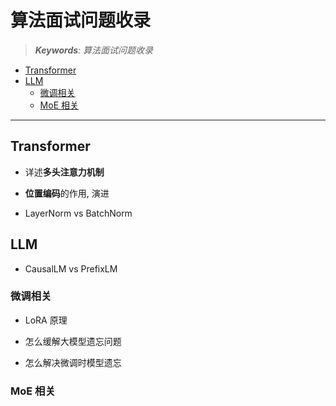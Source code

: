算法面试问题收录
===
<!--START_SECTION:badge-->
<!--END_SECTION:badge-->
<!--info
date: 2025-09-04 16:00:22
top: false
draft: false
hidden: true
level: 0
tag: []
-->

<!--START_SECTION:keywords-->
> ***Keywords**: 算法面试问题收录*
<!--END_SECTION:keywords-->

<!--START_SECTION:paper_title-->
<!--END_SECTION:paper_title-->

<!--START_SECTION:toc-->
- [Transformer](#transformer)
- [LLM](#llm)
    - [微调相关](#微调相关)
    - [MoE 相关](#moe-相关)
<!--END_SECTION:toc-->

---

<!--START_SECTION:keyword-->
## Transformer
<!--END_SECTION:keyword-->

- 详述**多头注意力机制**

- **位置编码**的作用, 演进

- LayerNorm vs BatchNorm



<!--START_SECTION:keyword-->
## LLM
<!--END_SECTION:keyword-->

- CausalLM vs PrefixLM

### 微调相关

- LoRA 原理

- 怎么缓解大模型遗忘问题

- 怎么解决微调时模型遗忘


### MoE 相关


